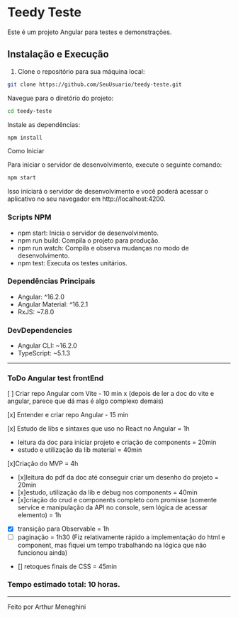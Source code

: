 # Teedy Teste

Este é um projeto Angular para testes e demonstrações.

## Instalação e Execução

1. Clone o repositório para sua máquina local:

```bash
git clone https://github.com/SeuUsuario/teedy-teste.git
```

Navegue para o diretório do projeto:

```bash
cd teedy-teste
```

Instale as dependências:

```bash
npm install
```

Como Iniciar

Para iniciar o servidor de desenvolvimento, execute o seguinte comando:

```bash
npm start
```

Isso iniciará o servidor de desenvolvimento e você poderá acessar o aplicativo no seu navegador em http://localhost:4200.

### Scripts NPM

- npm start: Inicia o servidor de desenvolvimento.
- npm run build: Compila o projeto para produção.
- npm run watch: Compila e observa mudanças no modo de desenvolvimento.
- npm test: Executa os testes unitários.

### Dependências Principais

- Angular: ^16.2.0
- Angular Material: ^16.2.1
- RxJS: ~7.8.0

### DevDependencies

- Angular CLI: ~16.2.0
- TypeScript: ~5.1.3

---

### ToDo Angular test frontEnd

[ ] Criar repo Angular com Vite - 10 min x (depois de ler a doc do vite e angular, parece que dá mas é algo complexo demais)

[x] Entender e criar repo Angular - 15 min

[x] Estudo de libs e sintaxes que uso no React no Angular = 1h

- leitura da doc para iniciar projeto e criação de components = 20min
- estudo e utilização da lib material = 40min

[x]Criação do MVP = 4h

- [x]leitura do pdf da doc até conseguir criar um desenho do projeto = 20min
- [x]estudo, utilização da lib e debug nos components = 40min
- [x]criação do crud e components completo com promisse (somente service e manipulação da API no console, sem lógica de acessar elemento) = 1h
- [x] transição para Observable = 1h
- [ ] paginação = 1h30 (Fiz relativamente rápido a implementação do html e component, mas fiquei um tempo
      trabalhando na lógica que não funcionou ainda)
- [] retoques finais de CSS = 45min

### Tempo estimado total: 10 horas.

---

Feito por Arthur Meneghini
